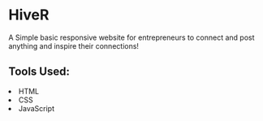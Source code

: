 # HiveR

A Simple basic responsive website for entrepreneurs to connect and post anything and inspire their connections!

## Tools Used: 
<li>HTML</li>
<li>CSS</li>
<li>JavaScript</li>
